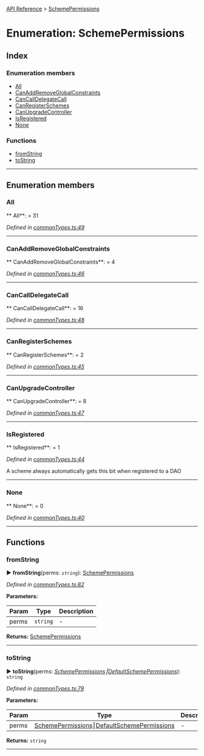 [API Reference](../README.md) > [SchemePermissions](../enums/SchemePermissions.md)



# Enumeration: SchemePermissions

## Index

### Enumeration members

* [All](SchemePermissions.md#All)
* [CanAddRemoveGlobalConstraints](SchemePermissions.md#CanAddRemoveGlobalConstraints)
* [CanCallDelegateCall](SchemePermissions.md#CanCallDelegateCall)
* [CanRegisterSchemes](SchemePermissions.md#CanRegisterSchemes)
* [CanUpgradeController](SchemePermissions.md#CanUpgradeController)
* [IsRegistered](SchemePermissions.md#IsRegistered)
* [None](SchemePermissions.md#None)


### Functions

* [fromString](SchemePermissions.md#fromString)
* [toString](SchemePermissions.md#toString)



---
## Enumeration members
<a id="All"></a>

###  All

** All**:    = 31

*Defined in [commonTypes.ts:49](https://github.com/daostack/arc.js/blob/42de6847/lib/commonTypes.ts#L49)*





___

<a id="CanAddRemoveGlobalConstraints"></a>

###  CanAddRemoveGlobalConstraints

** CanAddRemoveGlobalConstraints**:    = 4

*Defined in [commonTypes.ts:46](https://github.com/daostack/arc.js/blob/42de6847/lib/commonTypes.ts#L46)*





___

<a id="CanCallDelegateCall"></a>

###  CanCallDelegateCall

** CanCallDelegateCall**:    = 16

*Defined in [commonTypes.ts:48](https://github.com/daostack/arc.js/blob/42de6847/lib/commonTypes.ts#L48)*





___

<a id="CanRegisterSchemes"></a>

###  CanRegisterSchemes

** CanRegisterSchemes**:    = 2

*Defined in [commonTypes.ts:45](https://github.com/daostack/arc.js/blob/42de6847/lib/commonTypes.ts#L45)*





___

<a id="CanUpgradeController"></a>

###  CanUpgradeController

** CanUpgradeController**:    = 8

*Defined in [commonTypes.ts:47](https://github.com/daostack/arc.js/blob/42de6847/lib/commonTypes.ts#L47)*





___

<a id="IsRegistered"></a>

###  IsRegistered

** IsRegistered**:    = 1

*Defined in [commonTypes.ts:44](https://github.com/daostack/arc.js/blob/42de6847/lib/commonTypes.ts#L44)*



A scheme always automatically gets this bit when registered to a DAO




___

<a id="None"></a>

###  None

** None**:    = 0

*Defined in [commonTypes.ts:40](https://github.com/daostack/arc.js/blob/42de6847/lib/commonTypes.ts#L40)*





___


## Functions
<a id="fromString"></a>

###  fromString

► **fromString**(perms: *`string`*): [SchemePermissions](SchemePermissions.md)



*Defined in [commonTypes.ts:82](https://github.com/daostack/arc.js/blob/42de6847/lib/commonTypes.ts#L82)*



**Parameters:**

| Param | Type | Description |
| ------ | ------ | ------ |
| perms | `string`   |  - |





**Returns:** [SchemePermissions](SchemePermissions.md)





___

<a id="toString"></a>

###  toString

► **toString**(perms: *[SchemePermissions](SchemePermissions.md)⎮[DefaultSchemePermissions](DefaultSchemePermissions.md)*): `string`



*Defined in [commonTypes.ts:79](https://github.com/daostack/arc.js/blob/42de6847/lib/commonTypes.ts#L79)*



**Parameters:**

| Param | Type | Description |
| ------ | ------ | ------ |
| perms | [SchemePermissions](SchemePermissions.md)⎮[DefaultSchemePermissions](DefaultSchemePermissions.md)   |  - |





**Returns:** `string`





___


